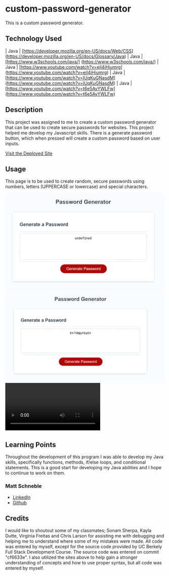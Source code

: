 # custom-password-generator
This is a custom password generator.

## Technology Used 

| Java | [https://developer.mozilla.org/en-US/docs/Web/CSS] (https://developer.mozilla.org/en-US/docs/Glossary/Java)
| Java | [https://www.w3schools.com/java/] (https://www.w3schools.com/java/)
| Java | [https://www.youtube.com/watch?v=ejI4iHiumrg] (https://www.youtube.com/watch?v=ejI4iHiumrg)
| Java | [https://www.youtube.com/watch?v=IUqKuGNasdM] (https://www.youtube.com/watch?v=IUqKuGNasdM)
| Java | [https://www.youtube.com/watch?v=t6e5AyYWLFw] (https://www.youtube.com/watch?v=t6e5AyYWLFw)

## Description 

This project was assigned to me to create a custom password generator that can be used to create secure passwords for websites. This project helped me develop my Javascript skills. There is a generate password button, which when pressed will create a custom password based on user inputs. 

[Visit the Deployed Site](https://mattschneble.github.io/custom-password-generator/)

## Usage 

This page is to be used to create random, secure passwords using numbers, letters (UPPERCASE or lowercase) and special characters. 

![Screenshot of Password Generator](./assets/images/Starting%20Password%20Generator.png)
![Screenshot of Password Generator](./assets/images/Completed%20Password%20Generator.png)
![Video of Password Generator](./assets/images/Password%20Generator.mp4)

## Learning Points 

Throughout the development of this program I was able to develop my Java skills, specifically functions, methods, if/else loops, and conditional statements. This is a good start for developing my Java abilities and I hope to continue to work on them. 

### Matt Schneble

* [LinkedIn](https://www.linkedin.com/in/matthew-schneble/)
* [Github](https://github.com/mattschneble)

## Credits

I would like to shoutout some of my classmates; Sonam Sherpa, Kayla Dutte, Virginia Freitas and Chris Larson for assisting me with debugging and helping me to understand where some of my mistakes were made. All code was entered by myself, except for the source code provided by UC Berkely Full Stack Development Course. The source code was entered on commit "cf6633e". I also utilized the sites above to help gain a stronger understanding of concepts and how to use proper syntax, but all code was entered by myself. 